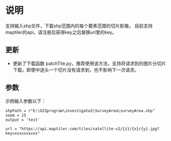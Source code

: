 # 说明
支持输入shp文件，下载shp范围内的每个要素范围的切片影像。
目前支持maptiler的api，请注册后获得key之后替换url里的key。

## 更新
* 更新了下载函数 patchTile.py，推荐使用该方法，支持将请求到的图片分切片下载，即使中途头一个切片没有请求到，也不影响下一次请求。

## 参数
示例输入参数以下：
```
shpPath = r"E:\GISprogram\investigate2\SurveyArea\surveyArea.shp"
zoom = 15
output = 'test'

url = "https://api.maptiler.com/tiles/satellite-v2/{z}/{x}/{y}.jpg?key=xxxxxxxxxx"
```
